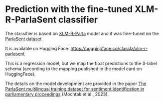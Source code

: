 # Prediction with the fine-tuned XLM-R-ParlaSent classifier

The classifier is based on [XLM-R-Parla](https://huggingface.co/classla/xlm-r-parla) model and it was fine-tuned on the [ParlaSent dataset](http://hdl.handle.net/11356/1868).

It is available on Hugging Face: https://huggingface.co/classla/xlm-r-parlasent

This is a regression model, but we map the float predictions to the 3-label schema (according to the mapping published in the model card on HuggingFace).

The details on the model development are provided in the paper [The ParlaSent multilingual training dataset for sentiment identification in parliamentary proceedings](http://www.lrec-conf.org/proceedings/lrec-coling-2024/pdf/2024.main-1.1393.pdf) (Mochtak et al., 2023).
